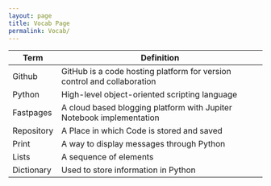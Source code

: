 ```yaml
---
layout: page
title: Vocab Page
permalink: Vocab/
---
```


| Term       | Definition                                                               |
|------------|--------------------------------------------------------------------------|
| Github     | GitHub is a code hosting platform for   version control and collaboration|
| Python     | High-level object-oriented scripting language                            |
| Fastpages  | A cloud based blogging platform with Jupiter Notebook implementation     |
| Repository | A Place in which Code is stored and saved                                |
| Print      | A way to display messages through Python                                 |
| Lists      | A sequence of elements                                                   |
| Dictionary | Used to store information in Python                                      |